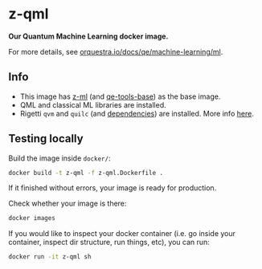 # z-qml

**Our Quantum Machine Learning docker image.**

For more details, see [orquestra.io/docs/qe/machine-learning/ml](https://www.orquestra.io/docs/qe/machine-learning/ml).

## Info

* This image has [z-ml](https://github.com/zapatacomputing/z-ml) (and [qe-tools-base](https://github.com/zapatacomputing/qe-tools/blob/master/docker/qe-tools-base.Dockerfile)) as the base image.
* QML and classical ML libraries are installed.
* Rigetti `qvm` and `quilc` (and [dependencies](http://docs.rigetti.com/en/stable/start.html)) are installed. More info [here](https://github.com/rigetti/qvm).

## Testing locally

Build the image inside `docker/`:

```bash
docker build -t z-qml -f z-qml.Dockerfile .
```
If it finished without errors, your image is ready for production.

Check whether your image is there:

```bash
docker images
```

If you would like to inspect your docker container (i.e. go inside your container, inspect dir structure, run things, etc), you can run:

```bash
docker run -it z-qml sh
```
